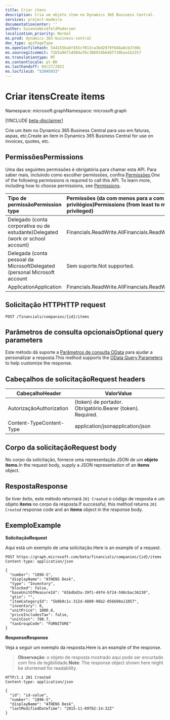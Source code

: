 ```yaml
---
title: Criar itens
description: Cria um objeto item no Dynamics 365 Business Central.
services: project-madeira
documentationcenter: ''
author: SusanneWindfeldPedersen
localization_priority: Normal
ms.prod: dynamics-365-business-central
doc_type: apiPageType
ms.openlocfilehash: 544155babf455cf013ca3bd2979f64ba8cb37d8c
ms.sourcegitcommit: 71b5a96f14984a76c386934b648f730baa1b2357
ms.translationtype: MT
ms.contentlocale: pt-BR
ms.lasthandoff: 04/27/2021
ms.locfileid: "52045933"
---
```

# <a name="create-items"></a><span data-ttu-id="55687-103">Criar itens</span><span class="sxs-lookup"><span data-stu-id="55687-103">Create items</span></span>

<span data-ttu-id="55687-104">Namespace: microsoft.graph</span><span class="sxs-lookup"><span data-stu-id="55687-104">Namespace: microsoft.graph</span></span>

[!INCLUDE [beta-disclaimer](../../includes/beta-disclaimer.md)]

<span data-ttu-id="55687-105">Crie um item no Dynamics 365 Business Central para uso em faturas, aspas, etc.</span><span class="sxs-lookup"><span data-stu-id="55687-105">Create an item in Dynamics 365 Business Central for use on invoices, quotes, etc.</span></span>

## <a name="permissions"></a><span data-ttu-id="55687-106">Permissões</span><span class="sxs-lookup"><span data-stu-id="55687-106">Permissions</span></span>
<span data-ttu-id="55687-p101">Uma das seguintes permissões é obrigatória para chamar esta API. Para saber mais, incluindo como escolher permissões, confira [Permissões](/graph/permissions-reference).</span><span class="sxs-lookup"><span data-stu-id="55687-p101">One of the following permissions is required to call this API. To learn more, including how to choose permissions, see [Permissions](/graph/permissions-reference).</span></span>

|<span data-ttu-id="55687-109">Tipo de permissão</span><span class="sxs-lookup"><span data-stu-id="55687-109">Permission type</span></span> |<span data-ttu-id="55687-110">Permissões (da com menos para a com mais privilégios)</span><span class="sxs-lookup"><span data-stu-id="55687-110">Permissions (from least to most privileged)</span></span>|
|:---------------|:------------------------------------------|
|<span data-ttu-id="55687-111">Delegado (conta corporativa ou de estudante)</span><span class="sxs-lookup"><span data-stu-id="55687-111">Delegated (work or school account)</span></span>|<span data-ttu-id="55687-112">Financials.ReadWrite.All</span><span class="sxs-lookup"><span data-stu-id="55687-112">Financials.ReadWrite.All</span></span> |
|<span data-ttu-id="55687-113">Delegada (conta pessoal da Microsoft</span><span class="sxs-lookup"><span data-stu-id="55687-113">Delegated (personal Microsoft account</span></span>|<span data-ttu-id="55687-114">Sem suporte.</span><span class="sxs-lookup"><span data-stu-id="55687-114">Not supported.</span></span>|
|<span data-ttu-id="55687-115">Application</span><span class="sxs-lookup"><span data-stu-id="55687-115">Application</span></span>|<span data-ttu-id="55687-116">Financials.ReadWrite.All</span><span class="sxs-lookup"><span data-stu-id="55687-116">Financials.ReadWrite.All</span></span>|

## <a name="http-request"></a><span data-ttu-id="55687-117">Solicitação HTTP</span><span class="sxs-lookup"><span data-stu-id="55687-117">HTTP request</span></span>
```http
POST /financials/companies/{id}/items
```

## <a name="optional-query-parameters"></a><span data-ttu-id="55687-118">Parâmetros de consulta opcionais</span><span class="sxs-lookup"><span data-stu-id="55687-118">Optional query parameters</span></span>
<span data-ttu-id="55687-119">Este método dá suporte a [Parâmetros de consulta OData](/graph/query-parameters) para ajudar a personalizar a resposta.</span><span class="sxs-lookup"><span data-stu-id="55687-119">This method supports the [OData Query Parameters](/graph/query-parameters) to help customize the response.</span></span>

## <a name="request-headers"></a><span data-ttu-id="55687-120">Cabeçalhos de solicitação</span><span class="sxs-lookup"><span data-stu-id="55687-120">Request headers</span></span>
|<span data-ttu-id="55687-121">Cabeçalho</span><span class="sxs-lookup"><span data-stu-id="55687-121">Header</span></span>       |<span data-ttu-id="55687-122">Valor</span><span class="sxs-lookup"><span data-stu-id="55687-122">Value</span></span>                    |
|-------------|-------------------------|
|<span data-ttu-id="55687-123">Autorização</span><span class="sxs-lookup"><span data-stu-id="55687-123">Authorization</span></span>|<span data-ttu-id="55687-p102">{token} de portador. Obrigatório.</span><span class="sxs-lookup"><span data-stu-id="55687-p102">Bearer {token}. Required.</span></span>|
|<span data-ttu-id="55687-126">Content-Type</span><span class="sxs-lookup"><span data-stu-id="55687-126">Content-Type</span></span> |<span data-ttu-id="55687-127">application/json</span><span class="sxs-lookup"><span data-stu-id="55687-127">application/json</span></span>         |

## <a name="request-body"></a><span data-ttu-id="55687-128">Corpo da solicitação</span><span class="sxs-lookup"><span data-stu-id="55687-128">Request body</span></span>
<span data-ttu-id="55687-129">No corpo da solicitação, fornece uma representação JSON de um **objeto items.**</span><span class="sxs-lookup"><span data-stu-id="55687-129">In the request body, supply a JSON representation of an **items** object.</span></span>

## <a name="response"></a><span data-ttu-id="55687-130">Resposta</span><span class="sxs-lookup"><span data-stu-id="55687-130">Response</span></span>
<span data-ttu-id="55687-131">Se tiver êxito, este método retornará ```201 Created``` o código de resposta e um objeto **items** no corpo da resposta.</span><span class="sxs-lookup"><span data-stu-id="55687-131">If successful, this method returns ```201 Created``` response code and an **items** object in the response body.</span></span>

## <a name="example"></a><span data-ttu-id="55687-132">Exemplo</span><span class="sxs-lookup"><span data-stu-id="55687-132">Example</span></span>
<span data-ttu-id="55687-133">**Solicitação**</span><span class="sxs-lookup"><span data-stu-id="55687-133">**Request**</span></span>

<span data-ttu-id="55687-134">Aqui está um exemplo de uma solicitação.</span><span class="sxs-lookup"><span data-stu-id="55687-134">Here is an example of a request.</span></span>

```http
POST https://graph.microsoft.com/beta/financials/companies/{id}/items
Content-type: application/json

{
  "number": "1896-S",
  "displayName": "ATHENS Desk",
  "type": "Inventory",
  "blocked": false,
  "baseUnitOfMeasureId": "65bdbd3a-39f1-49f4-bf24-598cbac36230",
  "gtin": "",
  "itemCategoryId": "5b0b9c1c-312d-4809-96b2-056690a11057",
  "inventory": 0,
  "unitPrice": 1000.8,
  "priceIncludesTax": false,
  "unitCost": 780.7,
  "taxGroupCode": "FURNITURE"
} 

```

<span data-ttu-id="55687-135">**Response**</span><span class="sxs-lookup"><span data-stu-id="55687-135">**Response**</span></span>

<span data-ttu-id="55687-136">Veja a seguir um exemplo da resposta.</span><span class="sxs-lookup"><span data-stu-id="55687-136">Here is an example of the response.</span></span> 

> <span data-ttu-id="55687-137">**Observação**: o objeto de resposta mostrado aqui pode ser encurtado com fins de legibilidade.</span><span class="sxs-lookup"><span data-stu-id="55687-137">**Note**: The response object shown here might be shortened for readability.</span></span>

```http
HTTP/1.1 201 Created
Content-type: application/json

{
  "id": "id-value",
  "number": "1896-S",
  "displayName": "ATHENS Desk",
  "lastModifiedDateTime": "2015-11-09T02:14:32Z"
}
```



